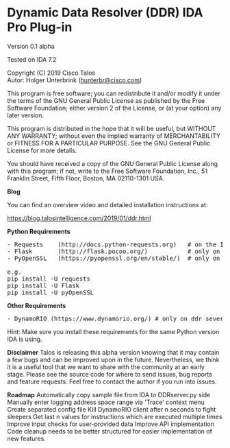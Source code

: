 # Dynamic Data Resolver (DDR) IDA Pro Plug-in

Version 0.1 alpha

Tested on IDA 7.2

Copyright (C) 2019 Cisco Talos  
Autor: Holger Unterbrink (hunterbr@cisco.com)

This program is free software; you can redistribute it and/or modify
it under the terms of the GNU General Public License as published by
the Free Software Foundation; either version 2 of the License, or
(at your option) any later version.

This program is distributed in the hope that it will be useful,
but WITHOUT ANY WARRANTY; without even the implied warranty of
MERCHANTABILITY or FITNESS FOR A PARTICULAR PURPOSE.  See the
GNU General Public License for more details.

You should have received a copy of the GNU General Public License along
with this program; if not, write to the Free Software Foundation, Inc.,
51 Franklin Street, Fifth Floor, Boston, MA 02110-1301 USA.

**Blog**

You can find an overview video and detailed installation instructions at:

https://blog.talosintelligence.com/2019/01/ddr.html

**Python Requirements**
<pre>
- Requests    (http://docs.python-requests.org)   # on the IDA machine (Analyst PC)
- Flask       (http://flask.pocoo.org/)           # only on the ddr_server.py machine (Malware host)
- PyOpenSSL   (https://pyopenssl.org/en/stable/)  # only on the ddr_server.py machine (Malware host)

e.g.  
pip install -U requests  
pip install -U Flask  
pip install -U pyOpenSSL  
</pre>

**Other Requirements**
<pre>
- DynamoRIO (https://www.dynamorio.org/) # only on ddr_sever.py machine (Malware host)
</pre>

Hint: Make sure you install these requirements for the same Python version IDA is using. 

**Disclaimer**
Talos is releasing this alpha version knowing that it may contain a few bugs and can be improved upon in the future. Nevertheless, we think it is a useful tool that we want to share with the community at an early stage. Please see the source code for where to send issues, bug reports and feature requests. Feel free to contact the author if you run into issues.

**Roadmap** 
Automatically copy sample file from IDA to DDRserver.py side
Manually enter logging address space range via 'Trace' context menu     
Create separated config file
Kill DynamoRIO client after n seconds to fight sleepers
Get last n values for instructions which are executed multiple times
Improve input checks for user-provided data
Improve API implementation
Code cleanup needs to be better structured for easier implementation of new features.


